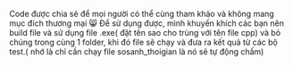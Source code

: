 Code được chia sẻ để mọi người có thể cùng tham khảo và không mang mục đích thương mại 😸
Để sử dụng được, mình khuyến khích các bạn nên build file và sử dụng file .exe( đặt tên sao cho trùng với tên file cpp) và bỏ chúng trong cùng 1 folder, khi đó file sẽ chạy và đưa ra kết quả từ các bộ test.( nhớ là chỉ cần chạy file sosanh_thoigian là nó sẽ tự động chấm)

